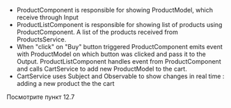 - ProductComponent is responsible for showing ProductModel, which receive through Input
- ProductListComponent is responsible for showing list of products using ProductComponent. A list of the products received from ProductsService.
- When "click" on "Buy" button triggered ProductComponent emits event with ProductModel on which button was clicked and pass it to the Output. ProductListComponent handles event from ProductComponent and calls CartService to add new ProductModel to the cart.
- CartService uses Subject and Observable to show changes in real time : adding a new product the the cart

Посмотрите пункт 12.7
